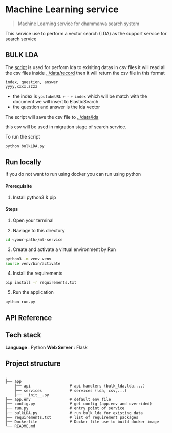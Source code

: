 # Machine Learning service 
> Machine Learning service for dhammanva search system

This service use to perform a vector search (LDA) as the support service for search service

## BULK LDA
The [script](/bulkLDA.py) is used for perform lda to exisiting datas in csv files
it will read all the csv files inside [../data/record](../data/record/)
then it will return the csv file in this format
```
index, question, answer
yyyy,xxxx,zzzz
```
- the index is `youtubeURL` + `-` + `index` which will be match with the document we will insert to ElasticSearch
- the question and answer is the lda vector 

The script will save the csv file to [../data/lda](../data/lda/)

this csv will be used in migration stage of search service. 

To run the script

```bash
python bulkLDA.py
```

## Run locally 
If you do not want to run using docker you can run using python

#### Prerequisite 

1. Install python3 & pip 


#### Steps
1. Open your terminal

2. Naviage to this directory 
```bash
cd <your-path>/ml-service
```

3. Create and activate a virtual environment by Run
```bash
python3 -m venv venv
source venv/bin/activate
```

4. Install the requirements
```bash
pip install -r requirements.txt
```

5. Run the application
```bash
python run.py
```

## API Reference


## Tech stack 
**Language** : Python
**Web Server** : Flask

## Project structure
### 

    .
    ├── app
        ├── api                 # api handlers (bulk_lda,lda,...)
        ├── services            # services (lda, csv,...)
        ├── __init__.py
    ├── app.env                 # default env file
    ├── config.py               # get config (app.env and overrided)
    ├── run.py                  # entry point of service
    ├── bulkLDA.py              # run bulk lda for existing data
    ├── requirements.txt        # list of requirement packages             
    ├── Dockerfile              # Docker file use to build docker image
    └── README.md
    
